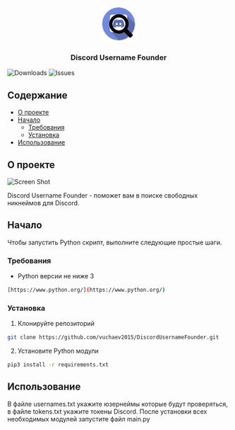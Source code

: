 <br/>
<p align="center">
  <a href="https://github.com/vuchaev2015/DiscordUsernameFounder">
    <img src="images/logo.png" alt="Logo" width="80" height="80">
  </a>

  <h3 align="center">Discord Username Founder</h3>

</p>

![Downloads](https://img.shields.io/github/downloads/vuchaev2015/DiscordUsernameFounder/total) ![Issues](https://img.shields.io/github/issues/vuchaev2015/DiscordUsernameFounder) 

## Содержание

* [О проекте](#О-проекте)
* [Начало](#Начало)
  * [Требования](#Требования)
  * [Установка](#Установка)
* [Использование](#Использование)

## О проекте

![Screen Shot](https://lztcdn.com/files/99c6892072da80c2dadf2be12973d65bbc7c8fb5a4081d8520458a5f545549c1.webp)

Discord Username Founder - поможет вам в поиске свободных никнеймов для Discord.

## Начало

Чтобы запустить Python скрипт, выполните следующие простые шаги.

### Требования

* Python версии не ниже 3

```sh
[https://www.python.org/](https://www.python.org/)
```

### Установка


1. Клонируйте репозиторий

```sh
git clone https://github.com/vuchaev2015/DiscordUsernameFounder.git
```

2. Установите Python модули
```sh
pip3 install -r requirements.txt 
```

## Использование

В файле usernames.txt укажите юзернеймы которые будут проверяться, в файле tokens.txt укажите токены Discord. После установки всех необходимых модулей запустите файл main.py
